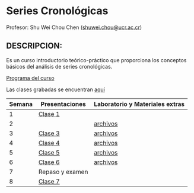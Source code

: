 # Series Cronológicas

Profesor: Shu Wei Chou Chen (<shuwei.chou@ucr.ac.cr>)

## DESCRIPCION:

Es un curso introductorio teórico-práctico que proporciona los conceptos
básicos del análisis de series cronológicas.

[Programa del
curso](https://shuwei325.github.io/SP1633-II21/SP1633-programa.pdf)

Las clases grabadas se encuentran
[aquí](https://youtube.com/playlist?list=PL81c0Y-B3uz1yxyVnlg1khPYWStQ9tgbl)

| Semana | Presentaciones                                                  | Laboratorio y Materiales extras                                 |
|--------|-----------------------------------------------------------------|-----------------------------------------------------------------|
| 1      | [Clase 1](https://shuwei325.github.io/SP1633-II21/clase-1.html) |                                                                 |
| 2      |                                                                 | [archivos](https://shuwei325.github.io/SP1633-II21/clase-2.rar) |
| 3      | [Clase 3](https://shuwei325.github.io/SP1633-II21/clase-3.html) | [archivos](https://shuwei325.github.io/SP1633-II21/clase-3.rar) |
| 4      | [Clase 4](https://shuwei325.github.io/SP1633-II21/clase-4.html) | [archivos](https://shuwei325.github.io/SP1633-II21/clase-4.rar) |
| 5      | [Clase 5](https://shuwei325.github.io/SP1633-II21/clase-5.html) | [archivos](https://shuwei325.github.io/SP1633-II21/clase-5.rar) |
| 6      | [Clase 6](https://shuwei325.github.io/SP1633-II21/clase-6.html) | [archivos](https://shuwei325.github.io/SP1633-II21/clase-6.rar) |
| 7      | Repaso y examen                                                 |                                                                 |
| 8      | [Clase 7](https://shuwei325.github.io/SP1633-II21/clase-7.html) |                                                                 |
